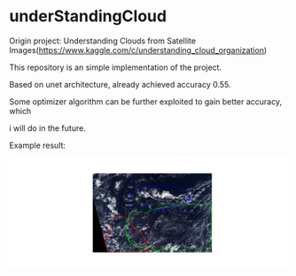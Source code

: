 # underStandingCloud


Origin project: Understanding Clouds from Satellite Images(https://www.kaggle.com/c/understanding_cloud_organization)

This repository is an simple implementation of the project.

Based on unet architecture, already achieved accuracy 0.55.

Some optimizer algorithm can be further exploited to gain better accuracy, which 

i will do in the future.

Example result:

![image](http://github.com/luckydog5/underStandingCloud/raw/master/images/result.jpg)



